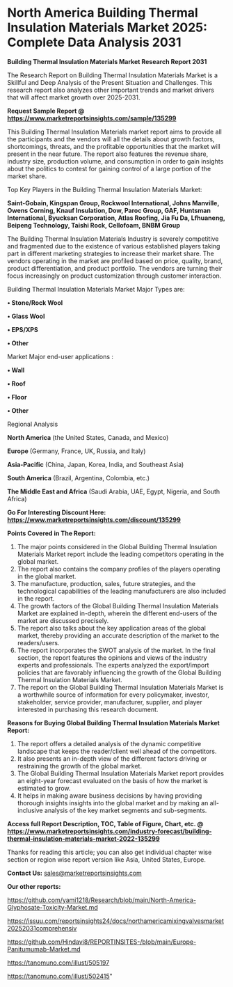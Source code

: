 # North America Building Thermal Insulation Materials Market 2025: Complete Data Analysis 2031

<strong>Building Thermal Insulation Materials Market Research Report 2031</strong>

The Research Report on Building Thermal Insulation Materials Market is a Skillful and Deep Analysis of the Present Situation and Challenges. This research report also analyzes other important trends and market drivers that will affect market growth over 2025-2031.

<strong>Request Sample Report @ <a href=https://www.marketreportsinsights.com/sample/135299>https://www.marketreportsinsights.com/sample/135299</a></strong>

This Building Thermal Insulation Materials market report aims to provide all the participants and the vendors will all the details about growth factors, shortcomings, threats, and the profitable opportunities that the market will present in the near future. The report also features the revenue share, industry size, production volume, and consumption in order to gain insights about the politics to contest for gaining control of a large portion of the market share.

Top Key Players in the Building Thermal Insulation Materials Market:

<strong>Saint-Gobain, Kingspan Group, Rockwool International, Johns Manville, Owens Corning, Knauf Insulation, Dow, Paroc Group, GAF, Huntsman International, Byucksan Corporation, Atlas Roofing, Jia Fu Da, Lfhuaneng, Beipeng Technology, Taishi Rock, Cellofoam, BNBM Group</strong>

The Building Thermal Insulation Materials Industry is severely competitive and fragmented due to the existence of various established players taking part in different marketing strategies to increase their market share. The vendors operating in the market are profiled based on price, quality, brand, product differentiation, and product portfolio. The vendors are turning their focus increasingly on product customization through customer interaction.

Building Thermal Insulation Materials Market Major Types are:

<strong>• Stone/Rock Wool

• Glass Wool

• EPS/XPS

• Other</strong>

Market Major end-user applications :

<strong>• Wall

• Roof

• Floor

• Other</strong>

Regional Analysis

</u><strong><b>North America</b></strong> (the United States, Canada, and Mexico)

<strong><b>Europe </b></strong>(Germany, France, UK, Russia, and Italy)

<strong><b>Asia-Pacific</b></strong> (China, Japan, Korea, India, and Southeast Asia)

<strong><b>South America</b></strong> (Brazil, Argentina, Colombia, etc.)

<strong><b>The Middle East and Africa</b></strong> (Saudi Arabia, UAE, Egypt, Nigeria, and South Africa)

<strong>Go For Interesting Discount Here: <a href=https://www.marketreportsinsights.com/discount/135299>https://www.marketreportsinsights.com/discount/135299</a></strong>

<strong>Points Covered in The Report:</strong>
<ol>
  <li>The major points considered in the Global Building Thermal Insulation Materials Market report include the leading competitors operating in the global market.</li>
  <li>The report also contains the company profiles of the players operating in the global market.</li>
  <li>The manufacture, production, sales, future strategies, and the technological capabilities of the leading manufacturers are also included in the report.</li>
  <li>The growth factors of the Global Building Thermal Insulation Materials Market are explained in-depth, wherein the different end-users of the market are discussed precisely.</li>
  <li>The report also talks about the key application areas of the global market, thereby providing an accurate description of the market to the readers/users.</li>
  <li>The report incorporates the SWOT analysis of the market. In the final section, the report features the opinions and views of the industry experts and professionals. The experts analyzed the export/import policies that are favorably influencing the growth of the Global Building Thermal Insulation Materials Market.</li>
  <li>The report on the Global Building Thermal Insulation Materials Market is a worthwhile source of information for every policymaker, investor, stakeholder, service provider, manufacturer, supplier, and player interested in purchasing this research document.</li>
</ol>
<strong>Reasons for Buying Global Building Thermal Insulation Materials Market Report:</strong>

<ol>
  <li>The report offers a detailed analysis of the dynamic competitive landscape that keeps the reader/client well ahead of the competitors.</li>
  <li>It also presents an in-depth view of the different factors driving or restraining the growth of the global market.</li>
  <li>The Global Building Thermal Insulation Materials Market report provides an eight-year forecast evaluated on the basis of how the market is estimated to grow.</li>
  <li>It helps in making aware business decisions by having providing thorough insights insights into the global market and by making an all-inclusive analysis of the key market segments and sub-segments.</li>
</ol>
<strong>Access full Report Description, TOC, Table of Figure, Chart, etc. @ <a href=https://www.marketreportsinsights.com/industry-forecast/building-thermal-insulation-materials-market-2022-135299>https://www.marketreportsinsights.com/industry-forecast/building-thermal-insulation-materials-market-2022-135299</a></strong>


Thanks for reading this article; you can also get individual chapter wise section or region wise report version like Asia, United States, Europe.

<strong>Contact Us:</strong>
sales@marketreportsinsights.com

<strong>Our other reports:</strong>

<a href=https://github.com/yami1218/Research/blob/main/North-America-Glyphosate-Toxicity-Market.md>https://github.com/yami1218/Research/blob/main/North-America-Glyphosate-Toxicity-Market.md</a>

<a href=https://issuu.com/reportsinsights24/docs/northamericamixingvalvesmarket20252031comprehensiv>https://issuu.com/reportsinsights24/docs/northamericamixingvalvesmarket20252031comprehensiv</a>

<a href=https://github.com/Hindavi8/REPORTINSITES-/blob/main/Europe-Panitumumab-Market.md>https://github.com/Hindavi8/REPORTINSITES-/blob/main/Europe-Panitumumab-Market.md</a>

<a href=https://tanomuno.com/illust/505197>https://tanomuno.com/illust/505197</a>

<a href=https://tanomuno.com/illust/502415>https://tanomuno.com/illust/502415</a>"
